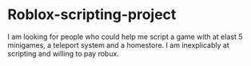 # Roblox-scripting-project
I am looking for people who could help me script a game
with at elast 5 minigames, a teleport system and a 
homestore. I am inexplicably at scripting and willing to pay robux.
